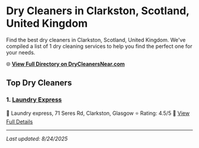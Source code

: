 # Dry Cleaners in Clarkston, Scotland, United Kingdom

Find the best dry cleaners in Clarkston, Scotland, United Kingdom. We've compiled a list of 1 dry cleaning services to help you find the perfect one for your needs.

🌐 **[View Full Directory on DryCleanersNear.com](https://drycleanersnear.com/city/United%20Kingdom/Scotland/Clarkston)**

## Top Dry Cleaners

### 1. [Laundry Express](https://drycleanersnear.com/dryCleaner/6894090cfa09c6c0709d98f9/laundry-express)
📍 Laundry express, 71 Seres Rd, Clarkston, Glasgow
⭐ Rating: 4.5/5
🔗 [View Full Details](https://drycleanersnear.com/dryCleaner/6894090cfa09c6c0709d98f9/laundry-express)


---

*Last updated: 8/24/2025*
